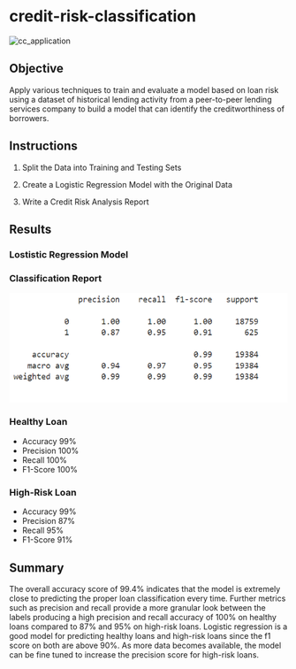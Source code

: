 # credit-risk-classification

![cc_application](https://github.com/kgregart/credit-risk-classification/blob/main/Credit_Risk/Images/cc_application.jpg)

## Objective 

Apply various techniques to train and evaluate a model based on loan risk using a dataset of historical lending activity from a peer-to-peer lending services company to build a model that can identify the creditworthiness of borrowers.

## Instructions

1. Split the Data into Training and Testing Sets

2. Create a Logistic Regression Model with the Original Data

3. Write a Credit Risk Analysis Report

## Results

### Lostistic Regression Model

### Classification Report

![Classification Report](Credit_Risk/Images/classification_report_credit_risk_classification.png)

### Healthy Loan 
- Accuracy 99%
- Precision 100%
- Recall 100%
- F1-Score 100%

### High-Risk Loan
- Accuracy 99%
- Precision 87%
- Recall 95%
- F1-Score 91%

## Summary

The overall accuracy score of 99.4% indicates that the model is extremely close to predicting the proper loan classification every time. Further metrics such as precision and recall provide a more granular look between the labels producing a high precision and recall accuracy of 100% on healthy loans compared to 87% and 95% on high-risk loans.  Logistic regression is a good model for predicting healthy loans and high-risk loans since the f1 score on both are above 90%.  As more data becomes available, the model can be fine tuned to increase the precision score for high-risk loans. 
